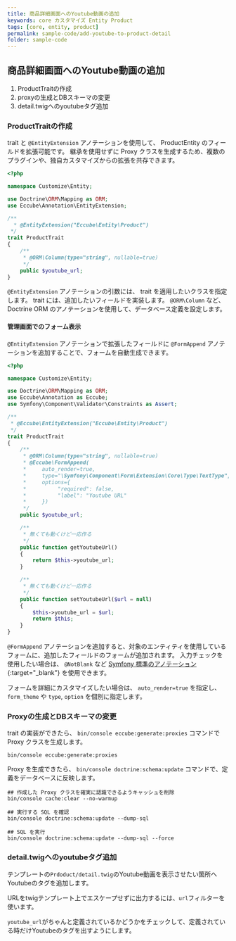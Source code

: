 ```yaml
---
title: 商品詳細画面へのYoutube動画の追加
keywords: core カスタマイズ Entity Product
tags: [core, entity, product]
permalink: sample-code/add-youtube-to-product-detail
folder: sample-code
---
```


## 商品詳細画面へのYoutube動画の追加

1. ProductTraitの作成
1. proxyの生成とDBスキーマの変更
1. detail.twigへのyoutubeタグ追加

### ProductTraitの作成

trait と `@EntityExtension` アノテーションを使用して、 ProductEntity のフィールドを拡張可能です。
継承を使用せずに Proxy クラスを生成するため、複数のプラグインや、独自カスタマイズからの拡張を共存できます。

``` php
<?php

namespace Customize\Entity;

use Doctrine\ORM\Mapping as ORM;
use Eccube\Annotation\EntityExtension;

/**
  * @EntityExtension("Eccube\Entity\Product")
 */
trait ProductTrait
{
    /**
     * @ORM\Column(type="string", nullable=true)
     */
    public $youtube_url;
}
```

`@EntityExtension` アノテーションの引数には、 trait を適用したいクラスを指定します。
trait には、追加したいフィールドを実装します。
`@ORM\Column` など、 Doctrine ORM のアノテーションを使用して、データベース定義を設定します。

#### 管理画面でのフォーム表示

`@EntityExtension` アノテーションで拡張したフィールドに `@FormAppend` アノテーションを追加することで、フォームを自動生成できます。

``` php
<?php

namespace Customize\Entity;

use Doctrine\ORM\Mapping as ORM;
use Eccube\Annotation as Eccube;
use Symfony\Component\Validator\Constraints as Assert;

/**
 * @Eccube\EntityExtension("Eccube\Entity\Product")
 */
trait ProductTrait
{
    /**
     * @ORM\Column(type="string", nullable=true)
     * @Eccube\FormAppend(
     *     auto_render=true,
     *     type="\Symfony\Component\Form\Extension\Core\Type\TextType",
     *     options={
     *          "required": false,
     *          "label": "Youtube URL"
     *     })
     */
    public $youtube_url;

    /**
     * 無くても動くけど一応作る
     */
    public function getYoutubeUrl()
    {
        return $this->youtube_url;
    }

    /**
     * 無くても動くけど一応作る
     */
    public function setYoutubeUrl($url = null)
    {
        $this->youtube_url = $url;
        return $this;
    }
}

```

`@FormAppend` アノテーションを追加すると、対象のエンティティを使用しているフォームに、追加したフィールドのフォームが追加されます。
入力チェックを使用したい場合は、 `@NotBlank` など [Symfony 標準のアノテーション](https://symfony.com/doc/current/reference/constraints.html){:target="_blank"} を使用できます。

フォームを詳細にカスタマイズしたい場合は、 `auto_render=true` を指定し、 `form_theme` や `type`, `option` を個別に指定します。


### Proxyの生成とDBスキーマの変更

trait の実装ができたら、 `bin/console eccube:generate:proxies` コマンドで Proxy クラスを生成します。

```
bin/console eccube:generate:proxies
```

Proxy を生成できたら、 `bin/console doctrine:schema:update` コマンドで、定義をデータベースに反映します。

```
## 作成した Proxy クラスを確実に認識できるようキャッシュを削除
bin/console cache:clear --no-warmup

## 実行する SQL を確認
bin/console doctrine:schema:update --dump-sql

## SQL を実行
bin/console doctrine:schema:update --dump-sql --force
```

### detail.twigへのyoutubeタグ追加

テンプレートの``Prdoduct/detail.twig``のYoutube動画を表示させたい箇所へYoutubeのタグを追加します。

<script src="https://gist.github.com/tao-s/3b67f9f6dc19f78593eda49877df3b6b.js"></script>

URLをtwigテンプレート上でエスケープせずに出力するには、`url`フィルターを使います。

`youtube_url`がちゃんと定義されているかどうかをチェックして、定義されている時だけYoutubeのタグを出すようにします。
